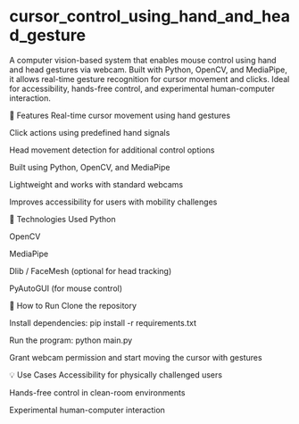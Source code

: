 # cursor_control_using_hand_and_head_gesture
A computer vision-based system that enables mouse control using hand and head gestures via webcam. Built with Python, OpenCV, and MediaPipe, it allows real-time gesture recognition for cursor movement and clicks. Ideal for accessibility, hands-free control, and experimental human-computer interaction.

🔧 Features
Real-time cursor movement using hand gestures

Click actions using predefined hand signals

Head movement detection for additional control options

Built using Python, OpenCV, and MediaPipe

Lightweight and works with standard webcams

Improves accessibility for users with mobility challenges

📌 Technologies Used
Python

OpenCV

MediaPipe

Dlib / FaceMesh (optional for head tracking)

PyAutoGUI (for mouse control)


🚀 How to Run
Clone the repository

Install dependencies: pip install -r requirements.txt

Run the program: python main.py

Grant webcam permission and start moving the cursor with gestures

💡 Use Cases
Accessibility for physically challenged users

Hands-free control in clean-room environments

Experimental human-computer interaction

